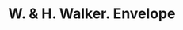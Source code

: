 ---
doi: 10.7916/D8XP8H2F
date_other: '1894'
date_other_textual: '1894'
form: printed ephemera
genre:
- Envelopes
name:
- W. & H. Walker
object_in_context_url: https://biggert.cul.columbia.edu/items/view/ave_biggert_01497
subject_hierarchical_geographic:
- Pittsburgh, Pennsylvania, United States
subject_name:
- W. & H. Walker
title: W. & H. Walker. Envelope
sort_title: W. & H. Walker. Envelope
call_number: ave_biggert_01497
coordinates:
- 40.439722222222215,-79.97638888888889
pid: ave_biggert_01497
identifiers: ave_biggert_01497
thumbnail: https://derivativo-2.library.columbia.edu/iiif/2/ldpd:344028/full/!256,256/0/native.jpg
permalink: "/biggert/ave_biggert_01497/"
layout: iiif-image-page
---